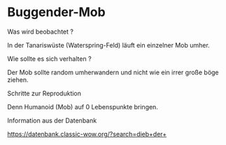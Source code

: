 # Buggender-Mob
Was wird beobachtet ? 

In der Tanariswüste (Waterspring-Feld) läuft ein einzelner Mob umher.

Wie sollte es sich verhalten ?

Der Mob sollte random umherwandern und nicht wie ein irrer große böge ziehen.

Schritte zur Reproduktion

Denn Humanoid (Mob) auf 0 Lebenspunkte bringen.

Information aus der Datenbank

https://datenbank.classic-wow.org/?search=dieb+der+
